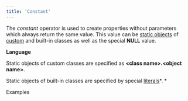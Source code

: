 ```yaml
---
title: 'Constant'
---
```


The *constant* operator is used to create properties without parameters which always return the same value. This value can be [static objects](Static_objects.md) of [custom](User_classes.md) and built-in classes as well as the special **NULL** value. 

**Language**

Static objects of custom classes are specified as **<class name\>.<object name\>**.

Static objects of built-in classes are specified by special [literals](Literals.md)*. *

Examples



  
